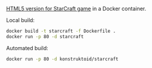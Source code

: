 [HTML5 version for StarCraft game](https://github.com/gloomyson/StarCraft) in a Docker container.  

Local build:
```sh
docker build -t starcraft -f Dockerfile .
docker run -p 80 -d starcraft
```

Automated build:
```sh
docker run -p 80 -d konstruktoid/starcraft
```
